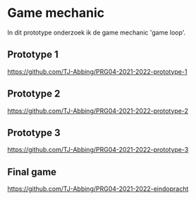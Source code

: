 # Game mechanic
In dit prototype onderzoek ik de game mechanic 'game loop'.
## Prototype 1
https://github.com/TJ-Abbing/PRG04-2021-2022-prototype-1
## Prototype 2
https://github.com/TJ-Abbing/PRG04-2021-2022-prototype-2
## Prototype 3
https://github.com/TJ-Abbing/PRG04-2021-2022-prototype-3
## Final game
https://github.com/TJ-Abbing/PRG04-2021-2022-eindopracht